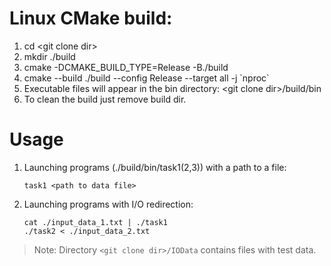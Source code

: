 #  Linux CMake build:
1. cd \<git clone dir\>
2. mkdir ./build
3. cmake -DCMAKE_BUILD_TYPE=Release -B./build
4. cmake --build ./build --config Release --target all -j \`nproc\`
5. Executable files will appear in the bin directory: \<git clone dir\>/build/bin
6. To clean the build just remove build dir.

# Usage
1. Launching programs (./build/bin/task1(2,3)) with a path to a file:
    ```
    task1 <path to data file>
    ```
2. Launching programs with I/O redirection:
    ```
    cat ./input_data_1.txt | ./task1
    ./task2 < ./input_data_2.txt
    ```
> Note: Directory `<git clone dir>/IOData` contains files with test data.

